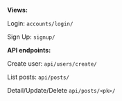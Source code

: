 **Views:**

Login:
`accounts/login/`

Sign Up:
`signup/`

**API endpoints:**

Create user:
`api/users/create/`

List posts:
`api/posts/`

Detail/Update/Delete
`api/posts/<pk>/`
